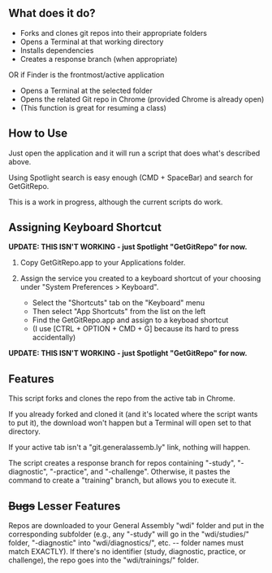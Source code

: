 ## What does it do?

-  Forks and clones git repos into their appropriate folders
-  Opens a Terminal at that working directory
-  Installs dependencies
-  Creates a response branch (when appropriate)

OR if Finder is the frontmost/active application

- Opens a Terminal at the selected folder
- Opens the related Git repo in Chrome (provided Chrome is already open)
- (This function is great for resuming a class)

## How to Use

Just open the application and it will run a script that does what's described above.

Using Spotlight search is easy enough (CMD + SpaceBar) and search for GetGitRepo.

This is a work in progress, although the current scripts do work.

## Assigning Keyboard Shortcut

**UPDATE: THIS ISN'T WORKING - just Spotlight "GetGitRepo" for now.**

1.  Copy GetGitRepo.app to your Applications folder.

2.  Assign the service you created to a keyboard shortcut of your choosing under "System Preferences > Keyboard".
    - Select the "Shortcuts" tab on the "Keyboard" menu
    - Then select "App Shortcuts" from the list on the left
    - Find the GetGitRepo.app and assign to a keyboad shortcut
    - (I use [CTRL + OPTION + CMD + G] because its hard to press accidentally)

**UPDATE: THIS ISN'T WORKING - just Spotlight "GetGitRepo" for now.**

## Features

This script forks and clones the repo from the active tab in Chrome.

  If you already forked and cloned it (and it's located where the script wants to put it), the download won't happen but a Terminal will open set to that directory.

  If your active tab isn't a "git.generalassemb.ly" link, nothing will happen.

  The script creates a response branch for repos containing "-study", "-diagnostic", "-practice", and "-challenge". Otherwise, it pastes the command to create a "training" branch, but allows you to execute it.

## ~~Bugs~~ Lesser Features

  Repos are downloaded to your General Assembly "wdi" folder and put in the corresponding subfolder (e.g., any "-study" will go in the "wdi/studies/" folder, "-diagnostic" into "wdi/diagnostics/", etc. -- folder names must match EXACTLY). If there's no identifier (study, diagnostic, practice, or challenge), the repo goes into the "wdi/trainings/" folder.
